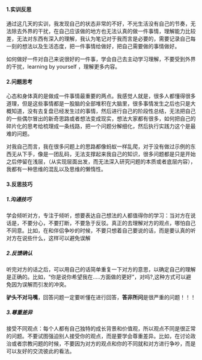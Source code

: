 #### 1.实训反思

​	通过这几天的实训，我发现自己的状态非常的不好，不光生活没有自己的节奏，无法除去外界的干扰，在自己应该做的地方也无法认真的做一件事情，理解能力比较差，无法对东西有深入的理解，我认为笔记对于我而言是必要的，需要记录自己每一刻的想法以及生活态度，把一件事情给做好，把自己需要做的事情做好。

​	如何做好一件对自己来说很好的一件事，学会自己去主动学习理解，不要受到外界的干扰，learning by yourself ，理解更多内容。

#### 2.问题思考

​	心态和身体真的是做成一件事情最重要的两点。我感觉人就是，很多人都懂得很多道理，但是这些事情都是一股脑的全部堆积在大脑里，很多事情发生之后也只是大概知道，没有去复盘已经发生过的事情，然后进行自己的阶段性总结，无法把自己的一些偶尔冒出的新奇思路或者想法变成现实，想法大家都有很多，如何把自己的碎片化的思考给梳理成一条线路，把一个问题分解细化，然后执行实践力这个是最难的问题。

​	对我自己而言，我在很多问题上的思路都像蚂蚁一样乱爬，对于没有做过示例的东西无从下手，像是一团乱码，无法支撑起来我自己的知识，很多问题都是只是开始之后停留在浅层，（从实现层面出发，而无法深入研究问题的本质或者底层内容），我都有一种思维的混乱以及思维的懒惰性。

#### 3.反思技巧

##### 1.沟通技巧

​	学会倾听对方，专注于倾听，想要表达自己想法的人都值得你的学习：当对方在说话是，不要分心，不要打断，不要急于反驳。真正的去理解对方的观点，哪怕自己不同意。比如，在和伴侣争吵的时候，不要只想着自己要说的话，而是要认真的听对方在说些什么，这样可以避免误解

##### 2.反馈确认

​	听完对方的话之后，可以用自己的话简单重复一下对方的意思，以确定自己的理解是正确的。比如，“你是说你希望我在.....方面做的更好”，对吗?,这种方式可以避免因为误解而引发的冲突。

​	**驴头不对马嘴**，回答问题一定要听懂在进行回答，**答非所问**是很严重的问题！！！

##### 3.尊重差异

​	接受不同观点：每个人都有自己独特的成长背景和价值观，所以观点不同是很正常的问题。不要试图强迫别人接受你的观点，而是要学会尊重差异。比如，在讨论政治或者宗教问题的时候，不要因为对方的观点和你的不同就和对方进行争吵，而是可以友好的交流彼此的看法。
